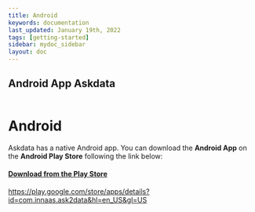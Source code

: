 ```yaml
---
title: Android
keywords: documentation
last_updated: January 19th, 2022
tags: [getting-started]
sidebar: mydoc_sidebar
layout: doc
---
```


## Android App Askdata

<div class="text-center"><img src="https://uploads-ssl.webflow.com/5dff758010bfa7356f98e395/5dff7cdb323c6a354edc042a_channel-android.png" alt="" class="image rounded-circle"><h1 class="heading" style="max-width:"200px">Android</h1></div>

Askdata has a native Android app. You can download the **Android App** on the **Android Play Store** following the link below:

#### [Download from the Play Store](https://play.google.com/store/apps/details?id=com.innaas.ask2data&hl=en_US&gl=US)
https://play.google.com/store/apps/details?id=com.innaas.ask2data&hl=en_US&gl=US

<!-- #### [iOS](https://apps.apple.com/it/app/askdata-your-data-assistant/id1437430438) -->
